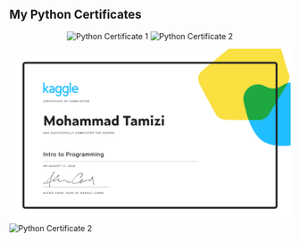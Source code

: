 ## My Python Certificates

<p align="center">
  <img src="[URL_of_first_image](https://github.com/mohammadtmz/Data_Science/blob/main/01_Python_for_Data_Science/Mohammad%20Tamizi%20-%20Intro%20to%20Programming.png?raw=true)" alt="Python Certificate 1" width="400"/>
  <img src="[URL_of_second_image](https://github.com/mohammadtmz/Data_Science/blob/main/01_Python_for_Data_Science/Mohammad%20Tamizi%20-%20Python.png?raw=true)" alt="Python Certificate 2" width="400"/>
</p>


![Python Certificate 1](./Mohammad%20Tamizi%20-%20Intro%20to%20Programming.png)
![Python Certificate 2](./images/Mohammad%20Tamizi%20-%20Python.png)
